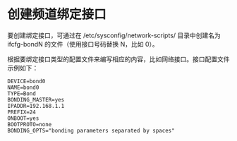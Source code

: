 # 创建频道绑定接口<a name="ZH-CN_TOPIC_0229622712"></a>

要创建绑定接口，可通过在 /etc/sysconfig/network-scripts/ 目录中创建名为 ifcfg-bondN 的文件（使用接口号码替换 N，比如 0）。

根据要绑定接口类型的配置文件来编写相应的内容，比如网络接口。接口配置文件示例如下：

```
DEVICE=bond0
NAME=bond0
TYPE=Bond
BONDING_MASTER=yes
IPADDR=192.168.1.1
PREFIX=24
ONBOOT=yes
BOOTPROTO=none
BONDING_OPTS="bonding parameters separated by spaces"
```

